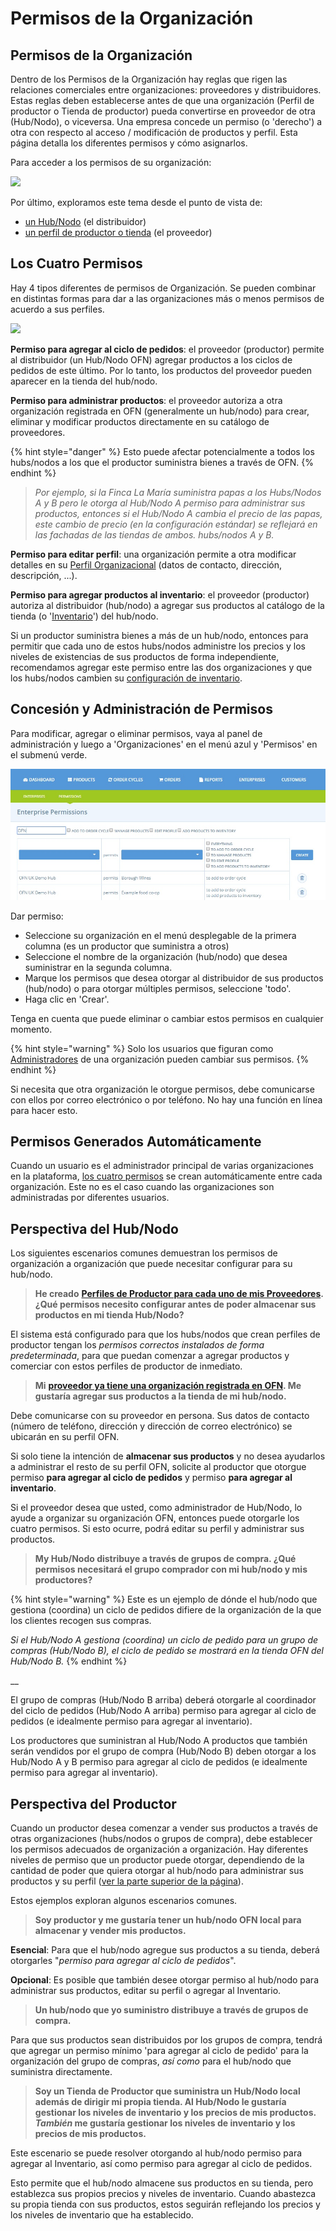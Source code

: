 # Permisos de la Organización

## Permisos de la Organización

Dentro de los Permisos de la Organización hay reglas que rigen las relaciones comerciales entre organizaciones: proveedores y distribuidores. Estas reglas deben establecerse antes de que una organización (Perfil de productor o Tienda de productor) pueda convertirse en proveedor de otra (Hub/Nodo), o viceversa. Una empresa concede un permiso (o 'derecho') a otra con respecto al acceso / modificación de productos y perfil. Esta página detalla los diferentes permisos y cómo asignarlos.

Para acceder a los permisos de su organización:

![](../../.gitbook/assets/permissions.gif)

Por último, exploramos este tema desde el punto de vista de:

* [un Hub/Nodo](enterprise-to-enterprise-permissions-e2es.md#hub-perspective) (el distribuidor)
* [un perfil de productor o tienda](enterprise-to-enterprise-permissions-e2es.md#producers-perspective) (el proveedor)

## Los Cuatro Permisos

Hay 4 tipos diferentes de permisos de Organización. Se pueden combinar en distintas formas para dar a las organizaciones más o menos permisos de acuerdo a sus perfiles.&#x20;

![](../../.gitbook/assets/e2emenu2.jpg)

**Permiso para agregar al ciclo de pedidos**: el proveedor (productor) permite al distribuidor (un Hub/Nodo OFN) agregar productos a los ciclos de pedidos de este último. Por lo tanto, los productos del proveedor pueden aparecer en la tienda del hub/nodo.

**Permiso para administrar productos**: el proveedor autoriza a otra organización registrada en OFN (generalmente un hub/nodo) para crear, eliminar y modificar productos directamente en su catálogo de proveedores.

{% hint style="danger" %}
Esto puede afectar potencialmente a todos los hubs/nodos a los que el productor suministra bienes a través de OFN.
{% endhint %}

> _Por ejemplo, si la Finca La María suministra papas a los Hubs/Nodos A y B pero le otorga al Hub/Nodo A permiso para administrar sus productos, entonces si el Hub/Nodo A cambia el precio de las papas, este cambio de precio (en la configuración estándar) se reflejará en las fachadas de las tiendas de ambos. hubs/nodos A y B._

**Permiso para editar perfil**: una organización permite a otra modificar detalles en su [Perfil Organizacional](./) (datos de contacto, dirección, descripción, ...).

**Permiso para agregar productos al inventario**: el proveedor (productor) autoriza al distribuidor (hub/nodo) a agregar sus productos al catálogo de la tienda (o '[Inventario](../products-1/inventory-tool.md)') del hub/nodo.

Si un productor suministra bienes a más de un hub/nodo, entonces para permitir que cada uno de estos hubs/nodos administre los precios y los niveles de existencias de sus productos de forma independiente, recomendamos agregar este permiso entre las dos organizaciones y que los hubs/nodos cambien su [configuración de inventario](../products-1/inventory-tool.md#modify-sku-prices-and-stock-levels-for-products-in-your-shopfront).

## Concesión y Administración de Permisos

Para modificar, agregar o eliminar permisos, vaya al panel de administración y luego a 'Organizaciones' en el menú azul y 'Permisos' en el submenú verde.&#x20;

![](../../.gitbook/assets/e2emenu.jpg)

Dar permiso:

* Seleccione su organización en el menú desplegable de la primera columna (es un productor que suministra a otros)
* Seleccione el nombre de la organización (hub/nodo) que desea suministrar en la segunda columna.
* Marque los permisos que desea otorgar al distribuidor de sus productos (hub/nodo) o para otorgar múltiples permisos, seleccione 'todo'.
* Haga clic en 'Crear'.

Tenga en cuenta que puede eliminar o cambiar estos permisos en cualquier momento.

{% hint style="warning" %}
Solo los usuarios que figuran como [Administradores](transfer-ownership.md) de una organización pueden cambiar sus permisos.&#x20;
{% endhint %}

Si necesita que otra organización le otorgue permisos, debe comunicarse con ellos por correo electrónico o por teléfono. No hay una función en línea para hacer esto.&#x20;

## Permisos Generados Automáticamente

Cuando un usuario es el administrador principal de varias organizaciones en la plataforma, [los cuatro permisos](enterprise-to-enterprise-permissions-e2es.md#los-cuatro-permisos) se crean automáticamente entre cada organización. Este no es el caso cuando las organizaciones son administradas por diferentes usuarios.

## Perspectiva del Hub/Nodo

Los siguientes escenarios comunes demuestran los permisos de organización a organización que puede necesitar configurar para su hub/nodo.

> **He creado** [**Perfiles de Productor para cada uno de mis Proveedores**](./)**. ¿Qué permisos necesito configurar antes de poder almacenar sus productos en mi tienda Hub/Nodo?**

El sistema está configurado para que los hubs/nodos que crean perfiles de productor tengan los _permisos correctos instalados de forma predeterminada_, para que puedan comenzar a agregar productos y comerciar con estos perfiles de productor de inmediato.

> **Mi** [**proveedor ya tiene una organización registrada en OFN**](create-or-connect-with-your-supplying-producers.md#supplyingproducer)**. Me gustaría agregar sus productos a la tienda de mi hub/nodo.**

Debe comunicarse con su proveedor en persona. Sus datos de contacto (número de teléfono, dirección y dirección de correo electrónico) se ubicarán en su perfil OFN.

Si solo tiene la intención de **almacenar sus productos** y no desea ayudarlos a administrar el resto de su perfil OFN, solicite al productor que otorgue permiso **para agregar al ciclo de pedidos** y permiso **para agregar al inventario**.

Si el proveedor desea que usted, como administrador de Hub/Nodo, lo ayude a organizar su organización OFN, entonces puede otorgarle los cuatro permisos. Si esto ocurre, podrá editar su perfil y administrar sus productos.

> **My Hub/Nodo distribuye a través de grupos de compra. ¿Qué permisos necesitará el grupo comprador con mi hub/nodo y mis productores?**

{% hint style="warning" %}
Este es un ejemplo de dónde el hub/nodo que gestiona (coordina) un ciclo de pedidos difiere de la organización de la que los clientes recogen sus compras.

_Si el Hub/Nodo A gestiona (coordina) un ciclo de pedido para un grupo de compras (Hub/Nodo B), el ciclo de pedido se mostrará en la tienda OFN del Hub/Nodo B._&#x20;
{% endhint %}

__

El grupo de compras (Hub/Nodo B arriba) deberá otorgarle al coordinador del ciclo de pedidos (Hub/Nodo A arriba) permiso para agregar al ciclo de pedidos (e idealmente permiso para agregar al inventario).

Los productores que suministran al Hub/Nodo A productos que también serán vendidos por el grupo de compra (Hub/Nodo B) deben otorgar a los Hub/Nodo A y B permiso para agregar al ciclo de pedidos (e idealmente permiso para agregar al inventario).

## Perspectiva del Productor

Cuando un productor desea comenzar a vender sus productos a través de otras organizaciones (hubs/nodos o grupos de compra), debe establecer los permisos adecuados de organización a organización. Hay diferentes niveles de permiso que un productor puede otorgar, dependiendo de la cantidad de poder que quiera otorgar al hub/nodo para administrar sus productos y su perfil ([ver la parte superior de la página](enterprise-to-enterprise-permissions-e2es.md)).

Estos ejemplos exploran algunos escenarios comunes.

> **Soy productor y me gustaría tener un hub/nodo OFN local para almacenar y vender mis productos.**&#x20;

**Esencial**: Para que el hub/nodo agregue sus productos a su tienda, deberá otorgarles "_permiso para agregar al ciclo de pedidos_".

**Opcional**: Es posible que también desee otorgar permiso al hub/nodo para administrar sus productos, editar su perfil o agregar al Inventario.

> **Un hub/nodo que yo suministro distribuye a través de grupos de compra.**&#x20;

Para que sus productos sean distribuidos por los grupos de compra, tendrá que agregar un permiso mínimo 'para agregar al ciclo de pedido' para la organización del grupo de compras, _así como_ para el hub/nodo que suministra directamente.

> **Soy un Tienda de Productor que suministra un Hub/Nodo local además de dirigir mi propia tienda. Al Hub/Nodo le gustaría gestionar los niveles de inventario y los precios de mis productos. **_**También**_** me gustaría gestionar los niveles de inventario y los precios de mis productos.**

Este escenario se puede resolver otorgando al hub/nodo permiso para agregar al Inventario, así como permiso para agregar al ciclo de pedidos.

Esto permite que el hub/nodo almacene sus productos en su tienda, pero establezca sus propios precios y niveles de inventario. Cuando abastezca su propia tienda con sus productos, estos seguirán reflejando los precios y los niveles de inventario que ha establecido.
